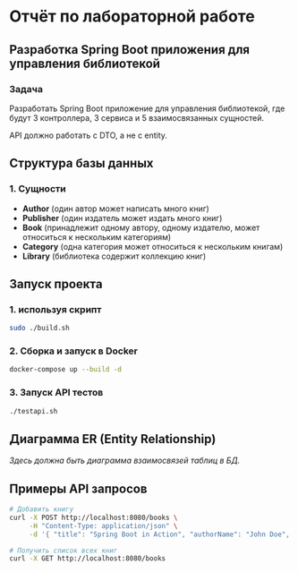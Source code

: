 # Отчёт по лабораторной работе

## **Разработка Spring Boot приложения для управления библиотекой**

### **Задача**
Разработать Spring Boot приложение для управления библиотекой, где будут 3 контроллера, 3 сервиса и 5 взаимосвязанных сущностей.

API должно работать с DTO, а не с entity.

## **Структура базы данных**
### **1. Сущности**
- **Author** (один автор может написать много книг)
- **Publisher** (один издатель может издать много книг)
- **Book** (принадлежит одному автору, одному издателю, может относиться к нескольким категориям)
- **Category** (одна категория может относиться к нескольким книгам)
- **Library** (библиотека содержит коллекцию книг)

## **Запуск проекта**
### **1. используя скрипт**
```bash
sudo ./build.sh
```
### **2. Сборка и запуск в Docker**
```bash
docker-compose up --build -d
```

### **3. Запуск API тестов**
```bash
./testapi.sh
```

## **Диаграмма ER (Entity Relationship)**
*Здесь должна быть диаграмма взаимосвязей таблиц в БД.*

## **Примеры API запросов**
```bash
# Добавить книгу
curl -X POST http://localhost:8080/books \
     -H "Content-Type: application/json" \
     -d '{ "title": "Spring Boot in Action", "authorName": "John Doe", "publisherName": "Tech Books", "categories": ["Java", "Programming"] }'

# Получить список всех книг
curl -X GET http://localhost:8080/books
```


